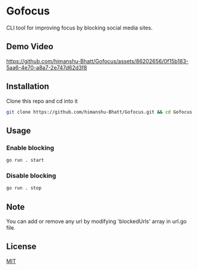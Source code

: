 # Gofocus

CLI tool for improving focus by blocking social media sites.
## Demo Video
https://github.com/himanshu-Bhatt/Gofocus/assets/86202656/0f15b183-5aa6-4e70-a8a7-2e747d62d3f8

## Installation

Clone this repo and cd into it
```bash
git clone https://github.com/himanshu-Bhatt/Gofocus.git && cd Gofocus
```

## Usage

### Enable blocking
```bash
go run . start
```
### Disable blocking
```bash
go run . stop
```

## Note

You can add or remove any url by modifying 'blockedUrls' array in url.go file.

## License

[MIT](https://choosealicense.com/licenses/mit/)